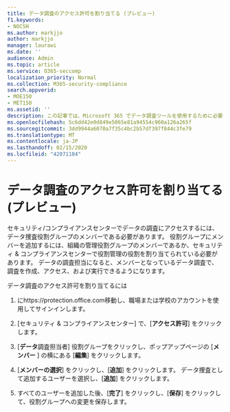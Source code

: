 ```yaml
---
title: データ調査のアクセス許可を割り当てる (プレビュー)
f1.keywords:
- NOCSH
ms.author: markjjo
author: markjjo
manager: laurawi
ms.date: ''
audience: Admin
ms.topic: article
ms.service: O365-seccomp
localization_priority: Normal
ms.collection: M365-security-compliance
search.appverid:
- MOE150
- MET150
ms.assetid: ''
description: この記事では、Microsoft 365 でデータ調査ツールを使用するために必要なアクセス許可を設定する方法について説明します。
ms.openlocfilehash: 5c6dd42e0d849e5065e81a94554c960a126a265f
ms.sourcegitcommit: 3dd9944a6070a7f35c4bc2b57df397f844c3fe79
ms.translationtype: MT
ms.contentlocale: ja-JP
ms.lasthandoff: 02/15/2020
ms.locfileid: "42071104"
---
```

# <a name="assign-permissions-for-data-investigations-preview"></a>データ調査のアクセス許可を割り当てる (プレビュー)

セキュリティ/コンプライアンスセンターでデータの調査にアクセスするには、データ捜査役割グループのメンバーである必要があります。 役割グループにメンバーを追加するには、組織の管理役割グループのメンバーであるか、セキュリティ & コンプライアンスセンターで役割管理の役割を割り当てられている必要があります。 データの調査担当になると、メンバーとなっているデータ調査で、調査を作成、アクセス、および実行できるようになります。

データ調査のアクセス許可を割り当てるには

1. にhttps://protection.office.com移動し、職場または学校のアカウントを使用してサインインします。

2. [セキュリティ & コンプライアンスセンター] で、[**アクセス許可**] をクリックします。 

3. [**データ**調査担当者] 役割グループをクリックし、ポップアップページの [**メンバー** ] の横にある [**編集**] をクリックします。

4. [**メンバーの選択**] をクリックし、[**追加**] をクリックします。 データ捜査として追加するユーザーを選択し、[**追加**] をクリックします。

5. すべてのユーザーを追加した後、[**完了**] をクリックし、[**保存**] をクリックして、役割グループへの変更を保存します。
